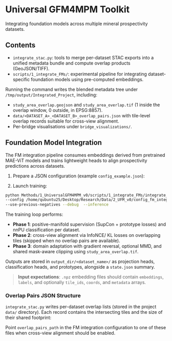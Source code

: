 # Universal GFM4MPM Toolkit

Integrating foundation models across multiple mineral prospectivity datasets.

## Contents

- `integrate_stac.py`: tools to merge per-dataset STAC exports into a unified metadata bundle and compute overlap products (GeoJSON/TIFF).
- `scripts/1_integrate_FMs/`: experimental pipeline for integrating dataset-specific foundation models using pre-computed embeddings.


Running the command writes the blended metadata tree under `/tmp/output/Integrated_Project`, including:

- `study_area_overlap.geojson` and `study_area_overlap.tif` (1 inside the overlap window, 0 outside, in EPSG:8857).
- `data/<DATASET_A>_<DATASET_B>_overlap_pairs.json` with tile-level overlap records suitable for cross-view alignment.
- Per-bridge visualisations under `bridge_visualizations/`.

## Foundation Model Integration

The FM integration pipeline consumes embeddings derived from pretrained MAE-ViT models and trains lightweight heads to align prospectivity predictions across datasets.

1. Prepare a JSON configuration (example `config_example.json`):

2. Launch training:

```bash
python Methods/1_UniversalGFM4MPM_v0/scripts/1_integrate_FMs/integrate_fms.py \
--config /home/qubuntu25/Desktop/Research/Data/2_UFM_v0/config_fm_integration_debug.json \
--use-previous-negatives --debug  --inference
```

The training loop performs:

- **Phase 1**: positive-manifold supervision (SupCon + prototype losses) and nnPU classification per dataset.
- **Phase 2**: cross-view alignment via InfoNCE/ KL losses on overlapping tiles (skipped when no overlap pairs are available).
- **Phase 3**: domain adaptation with gradient reversal, optional MMD, and shared mask-aware clipping using `study_area_overlap.tif`.

Outputs are stored in `output_dir/<dataset_name>/` as projection heads, classification heads, and prototypes, alongside a `state.json` summary.

> **Input expectations**: `.npz` embedding files should contain `embeddings`, `labels`, and optionally `tile_ids`, `coords`, and `metadata` arrays.

### Overlap Pairs JSON Structure

`integrate_stac.py` writes per-dataset overlap lists (stored in the project `data/` directory). Each record contains the intersecting tiles and the size of their shared footprint:

Point `overlap_pairs_path` in the FM integration configuration to one of these files when cross-view alignment should be enabled.
